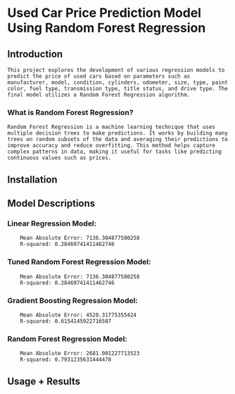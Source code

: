 # Used Car Price Prediction Model Using Random Forest Regression

## Introduction

    This project explores the development of various regression models to predict the price of used cars based on parameters such as manufacturer, model, condition, cylinders, odometer, size, type, paint color, fuel type, transmission type, title status, and drive type. The final model utilizes a Random Forest Regression algorithm. 

### What is Random Forest Regression?

    Random Forest Regression is a machine learning technique that uses multiple decision trees to make predictions. It works by building many trees on random subsets of the data and averaging their predictions to improve accuracy and reduce overfitting. This method helps capture complex patterns in data, making it useful for tasks like predicting continuous values such as prices.

## Installation

## Model Descriptions

### Linear Regression Model:

```
    Mean Absolute Error: 7136.304877580258
    R-squared: 0.28469741411462746
```

### Tuned Random Forest Regression Model:

```
    Mean Absolute Error: 7136.304877580258
    R-squared: 0.28469741411462746
```

### Gradient Boosting Regression Model:

```
    Mean Absolute Error: 4520.31775355424
    R-squared: 0.6154145922716587
```

### Random Forest Regression Model:

```
    Mean Absolute Error: 2681.001227713523
    R-squared: 0.7931235631444478
```

## Usage + Results



